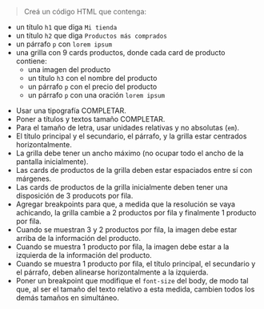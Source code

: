 > Creá un código HTML que contenga:
>
- un título `h1` que diga `Mi tienda`
- un título `h2` que diga `Productos más comprados`
- un párrafo `p` con `lorem ipsum`
- una grilla con 9 cards productos, donde cada card de producto contiene:
  - una imagen del producto
  - un título `h3` con el nombre del producto
  - un párrafo `p` con el precio del producto
  - un párrafo `p` con una oración `lorem ipsum`
>
- Usar una tipografía COMPLETAR.  
- Poner a títulos y textos tamaño COMPLETAR.
- Para el tamaño de letra, usar unidades relativas y no absolutas (`em`).
- El título principal y el secundario, el párrafo, y la grilla estar centrados horizontalmente.
- La grilla debe tener un ancho máximo (no ocupar todo el ancho de la pantalla inicialmente).
- Las cards de productos de la grilla deben estar espaciados entre sí con márgenes.
- Las cards de productos de la grilla inicialmente deben tener una disposición de 3 producots por fila.
- Agregar breakpoints para que, a medida que la resolución se vaya achicando, la grilla cambie a 2 productos por fila y finalmente 1 producto por fila.
- Cuando se muestran 3 y 2 productos por fila, la imagen debe estar arriba de la información del producto.
- Cuando se muestra 1 producto por fila, la imagen debe estar a la izquierda de la información del producto.
- Cuando se muestra 1 producto por fila, el título principal, el secundario y el párrafo, deben alinearse horizontalmente a la izquierda.
- Poner un breakpoint que modifique el `font-size` del body, de modo tal que, al ser el tamaño del texto relativo a esta medida, cambien todos los demás tamaños en simultáneo.